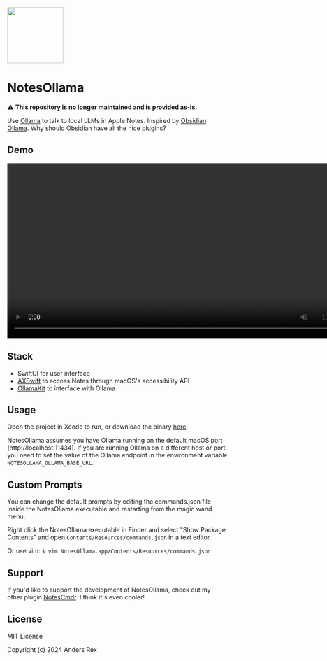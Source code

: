 <img width="128" src="notesollama-icon.png" />

# NotesOllama 

⚠️ **This repository is no longer maintained and is provided as-is.**

Use [Ollama](https://ollama.com) to talk to local LLMs in Apple Notes. Inspired by [Obsidian Ollama](https://github.com/hinterdupfinger/obsidian-ollama). Why should Obsidian have all the nice plugins?

## Demo

<video width="800" src="https://github.com/andersrex/notesollama/assets/1891619/d289d5b3-1e30-4aa3-a34a-fd2a6fa888d0"></video>

## Stack

- SwiftUI for user interface
- [AXSwift](https://github.com/tmandry/AXSwift) to access Notes through macOS's accessibility API
- [OllamaKit](https://github.com/kevinhermawan/OllamaKit) to interface with Ollama

## Usage

Open the project in Xcode to run, or download the binary [here](https://smallest.app/notesollama).

NotesOllama assumes you have Ollama running on the default macOS port (http://localhost:11434). If you are running Ollama on a different host or port, you need to set the value of the Ollama endpoint in the environment variable `NOTESOLLAMA_OLLAMA_BASE_URL`.

## Custom Prompts

You can change the default prompts by editing the commands.json file inside the NotesOllama executable and restarting from the magic wand menu.

Right click the NotesOllama executable in Finder and select "Show Package Contents" and open `Contents/Resources/commands.json` in a text editor.

Or use vim: `$ vim NotesOllama.app/Contents/Resources/commands.json`

## Support

If you'd like to support the development of NotesOllama, check out my other plugin [NotesCmdr](https://smallest.app/notescmdr). I think it's even cooler!

## License

MIT License

Copyright (c) 2024 Anders Rex
